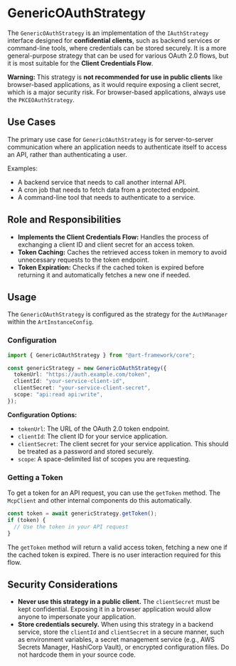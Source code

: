 # GenericOAuthStrategy

The `GenericOAuthStrategy` is an implementation of the `IAuthStrategy` interface designed for **confidential clients**, such as backend services or command-line tools, where credentials can be stored securely. It is a more general-purpose strategy that can be used for various OAuth 2.0 flows, but it is most suitable for the **Client Credentials Flow**.

**Warning:** This strategy is **not recommended for use in public clients** like browser-based applications, as it would require exposing a client secret, which is a major security risk. For browser-based applications, always use the `PKCEOAuthStrategy`.

## Use Cases

The primary use case for `GenericOAuthStrategy` is for server-to-server communication where an application needs to authenticate itself to access an API, rather than authenticating a user.

Examples:
*   A backend service that needs to call another internal API.
*   A cron job that needs to fetch data from a protected endpoint.
*   A command-line tool that needs to authenticate to a service.

## Role and Responsibilities

*   **Implements the Client Credentials Flow:** Handles the process of exchanging a client ID and client secret for an access token.
*   **Token Caching:** Caches the retrieved access token in memory to avoid unnecessary requests to the token endpoint.
*   **Token Expiration:** Checks if the cached token is expired before returning it and automatically fetches a new one if needed.

## Usage

The `GenericOAuthStrategy` is configured as the strategy for the `AuthManager` within the `ArtInstanceConfig`.

### Configuration

```typescript
import { GenericOAuthStrategy } from "@art-framework/core";

const genericStrategy = new GenericOAuthStrategy({
  tokenUrl: "https://auth.example.com/token",
  clientId: "your-service-client-id",
  clientSecret: "your-service-client-secret",
  scope: "api:read api:write",
});
```

**Configuration Options:**

*   `tokenUrl`: The URL of the OAuth 2.0 token endpoint.
*   `clientId`: The client ID for your service application.
*   `clientSecret`: The client secret for your service application. This should be treated as a password and stored securely.
*   `scope`: A space-delimited list of scopes you are requesting.

### Getting a Token

To get a token for an API request, you can use the `getToken` method. The `McpClient` and other internal components do this automatically.

```typescript
const token = await genericStrategy.getToken();
if (token) {
  // Use the token in your API request
}
```

The `getToken` method will return a valid access token, fetching a new one if the cached token is expired. There is no user interaction required for this flow.

## Security Considerations

*   **Never use this strategy in a public client.** The `clientSecret` must be kept confidential. Exposing it in a browser application would allow anyone to impersonate your application.
*   **Store credentials securely.** When using this strategy in a backend service, store the `clientId` and `clientSecret` in a secure manner, such as environment variables, a secret management service (e.g., AWS Secrets Manager, HashiCorp Vault), or encrypted configuration files. Do not hardcode them in your source code.